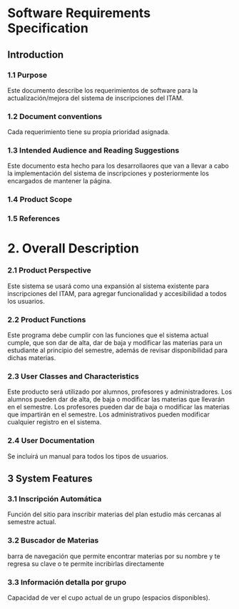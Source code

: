 # Software Requirements Specification

## Introduction
### 1.1 Purpose
Este documento describe los requerimientos de software para la actualización/mejora del sistema de inscripciones del ITAM.

### 1.2 Document conventions
Cada requerimiento tiene su propia prioridad asignada.

### 1.3 Intended Audience and Reading Suggestions
Este documento esta hecho para los desarrollaores que van a llevar a cabo la implementación del sistema de inscripciones y posteriormente los encargados de mantener la página. 

### 1.4 Product Scope

### 1.5 References 

# 2. Overall Description

### 2.1 Product Perspective

Este sistema se usará como una expansión al sistema existente para inscripciones del ITAM, para agregar funcionalidad y accesibilidad a todos los usuarios.

### 2.2 Product Functions

Este programa debe cumplir con las funciones que el sistema actual cumple, que son dar de alta, dar de baja y modificar las materias para un estudiante al principio del semestre, además de revisar disponibilidad para dichas materias.

### 2.3 User Classes and Characteristics

Este producto será utilizado por alumnos, profesores y administradores.
Los alumnos pueden dar de alta, de baja o modificar las materias que llevarán en el semestre.
Los profesores pueden dar de baja o modificar las materias que impartirán en el semestre.
Los administrativos pueden modificar cualquier registro en el sistema.

### 2.4 User Documentation

Se incluirá un manual para todos los tipos de usuarios. 

## 3 System Features 

### 3.1 Inscripción Automática  
  Función del sitio para inscribir materias del plan estudio más cercanas al semestre actual.

### 3.2 Buscador de Materias 
  barra de navegación que permite encontrar materias por su nombre y te regresa su clave o te permite incribirlas directamente

### 3.3 Información detalla por grupo
  Capacidad de ver el cupo actual de un grupo (espacios disponibles).

